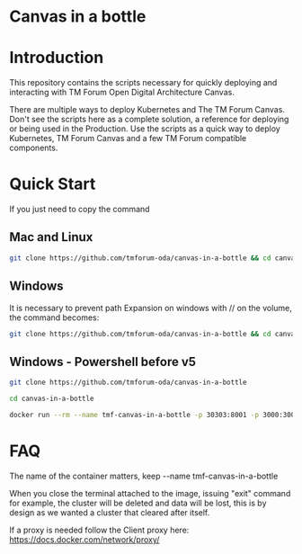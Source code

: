 # Canvas in a bottle

# Introduction

This repository contains the scripts necessary for quickly deploying and interacting with TM Forum Open Digital Architecture Canvas.

There are multiple ways to deploy Kubernetes and The TM Forum Canvas. Don't see the scripts here as a complete solution, a reference for deploying or being used in the Production. Use the scripts as a quick way to deploy Kubernetes, TM Forum Canvas and a few TM Forum compatible components.

# Quick Start

If you just need to copy the command

## Mac and Linux

```sh
git clone https://github.com/tmforum-oda/canvas-in-a-bottle && cd canvas-in-a-bottle && docker run --rm --name tmf-canvas-in-a-bottle -p 30303:8001 -p 3000:3000 -v /var/run/docker.sock:/var/run/docker.sock -it tmforumodacanvas/canvas-in-a-bottle:latest
```

## Windows

It is necessary to prevent path Expansion on windows with // on the volume, the command becomes:

```sh
git clone https://github.com/tmforum-oda/canvas-in-a-bottle && cd canvas-in-a-bottle && docker run --rm --name tmf-canvas-in-a-bottle -p 30303:8001 -p 3000:3000 -v //var/run/docker.sock:/var/run/docker.sock -it tmforumodacanvas/canvas-in-a-bottle:latest
```

## Windows - Powershell before v5

```sh
git clone https://github.com/tmforum-oda/canvas-in-a-bottle
```

```sh
cd canvas-in-a-bottle
```

```sh
docker run --rm --name tmf-canvas-in-a-bottle -p 30303:8001 -p 3000:3000 -v //var/run/docker.sock:/var/run/docker.sock -it tmforumodacanvas/canvas-in-a-bottle:latest
```


# FAQ

The name of the container matters, keep --name tmf-canvas-in-a-bottle

When you close the terminal attached to the image, issuing "exit" command for example, the cluster will be deleted and data will be lost, this is by design as we wanted a cluster that cleared after itself.

If a proxy is needed follow the Client proxy here: https://docs.docker.com/network/proxy/
